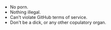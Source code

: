 - No porn.
- Nothing illegal.
- Can't violate GitHub terms of service.
- Don't be a dick, or any other copulatory organ.
